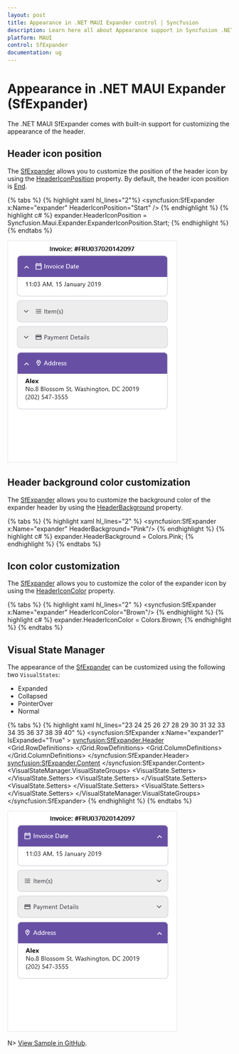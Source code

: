 ```yaml
---
layout: post
title: Appearance in .NET MAUI Expander control | Syncfusion
description: Learn here all about Appearance support in Syncfusion .NET MAUI Expander (SfExpander) control and more.
platform: MAUI
control: SfExpander
documentation: ug
---
```


# Appearance in .NET MAUI Expander (SfExpander)

The .NET MAUI SfExpander comes with built-in support for customizing the appearance of the header.

## Header icon position 

The [SfExpander](https://help.syncfusion.com/cr/maui/Syncfusion.Maui.Expander.SfExpander.html) allows you to customize the position of the header icon by using the [HeaderIconPosition](https://help.syncfusion.com/cr/maui/Syncfusion.Maui.Expander.SfExpander.html#Syncfusion_Maui_Expander_SfExpander_HeaderIconPosition) property. By default, the header icon position is [End](https://help.syncfusion.com/cr/maui/Syncfusion.Maui.Expander.ExpanderIconPosition.html#Syncfusion_Maui_Expander_ExpanderIconPosition_End). 

{% tabs %}
{% highlight xaml hl_lines="2"%}
    <syncfusion:SfExpander x:Name="expander" 
                           HeaderIconPosition="Start" />
{% endhighlight %}
{% highlight c# %}
    expander.HeaderIconPosition = Syncfusion.Maui.Expander.ExpanderIconPosition.Start;
{% endhighlight %}
{% endtabs %}

![.NET MAUI Expander with HeaderIconPosition Start](Images/appearance/maui-expander-with-headericonposition.png)

## Header background color customization

The [SfExpander](https://help.syncfusion.com/cr/maui/Syncfusion.Maui.Expander.SfExpander.html) allows you to customize the background color of the expander header by using the [HeaderBackground](https://help.syncfusion.com/cr/maui/Syncfusion.Maui.Expander.SfExpander.html#Syncfusion_Maui_Expander_SfExpander_HeaderBackground) property.

{% tabs %}
{% highlight xaml hl_lines="2" %}
    <syncfusion:SfExpander x:Name="expander" 
                           HeaderBackground="Pink"/>
{% endhighlight %}
{% highlight c# %}
    expander.HeaderBackground = Colors.Pink;
{% endhighlight %}
{% endtabs %}

## Icon color customization

The [SfExpander](https://help.syncfusion.com/cr/maui/Syncfusion.Maui.Expander.SfExpander.html) allows you to customize the color of the expander icon by using the [HeaderIconColor](https://help.syncfusion.com/cr/maui/Syncfusion.Maui.Expander.SfExpander.html#Syncfusion_Maui_Expander_SfExpander_HeaderIconColor) property.

{% tabs %}
{% highlight xaml hl_lines="2" %}
    <syncfusion:SfExpander x:Name="expander"
                           HeaderIconColor="Brown"/>
{% endhighlight %}
{% highlight c# %}
    expander.HeaderIconColor = Colors.Brown;
{% endhighlight %}
{% endtabs %}

## Visual State Manager

The appearance of the [SfExpander](https://help.syncfusion.com/cr/maui/Syncfusion.Maui.Expander.SfExpander.html) can be customized using the following two `VisualStates`:

* Expanded
* Collapsed
* PointerOver
* Normal

{% tabs %}
{% highlight xaml hl_lines="23 24 25 26 27 28 29 30 31 32 33 34 35 36 37 38 39 40" %}
<syncfusion:SfExpander x:Name="expander1" IsExpanded="True" >
    <syncfusion:SfExpander.Header>
        <Grid >
            <Grid.RowDefinitions>
                <RowDefinition Height="48"/>
            </Grid.RowDefinitions>
            <Grid.ColumnDefinitions>
                <ColumnDefinition Width="35"/>
                <ColumnDefinition Width="*"/>
            </Grid.ColumnDefinitions>
            <Label Text="&#xe703;" FontSize="16" Margin="14,2,2,2"
                                    TextColor="{Binding Path=HeaderIconColor,Source={x:Reference expander1}}"
                                    FontFamily='{OnPlatform Android=AccordionFontIcons.ttf#,WinUI=AccordionFontIcons.ttf#AccordionFontIcons,MacCatalyst=AccordionFontIcons,iOS=AccordionFontIcons}'
                                    VerticalOptions="Center" VerticalTextAlignment="Center"/>
            <Label CharacterSpacing="0.25" TextColor="{Binding Path=HeaderIconColor,Source={x:Reference expander1}}" FontFamily="Roboto-Regular"  Text="Invoice Date" FontSize="14" Grid.Column="1" VerticalOptions="CenterAndExpand"/>
            </Grid>
    </syncfusion:SfExpander.Header>
    <syncfusion:SfExpander.Content>
        <Grid Padding="18,8,0,18" >
            <Label CharacterSpacing="0.25" FontFamily="Roboto-Regular"  Text="11:03 AM, 15 January 2019" FontSize="14" VerticalOptions="CenterAndExpand"/>
        </Grid>
    </syncfusion:SfExpander.Content>
    <VisualStateManager.VisualStateGroups>
        <VisualStateGroupList>
            <VisualStateGroup>
                <VisualState Name="Expanded">
                    <VisualState.Setters>
                            <Setter Property="HeaderBackground" Value="#6750A4"/>
                            <Setter Property="HeaderIconColor" Value="#FFFFFF"/>
                        </VisualState.Setters>
                </VisualState>
                <VisualState Name="Collapsed">
                    <VisualState.Setters>
                            <Setter Property="HeaderBackground" Value="#141C1B1F"/>
                            <Setter Property="HeaderIconColor" Value="#49454F"/>
                        </VisualState.Setters>
                </VisualState>
				<VisualState Name="PointerOver">
                    <VisualState.Setters>
                            <Setter Property="HeaderBackground" Value="#ded6d5"/>
                            <Setter Property="HeaderIconColor" Value="#524f4f"/>
                        </VisualState.Setters>
                </VisualState>
				<VisualState Name="Normal">
                    <VisualState.Setters>
                            <Setter Property="HeaderBackground" Value="#faf8f7"/>
                            <Setter Property="HeaderIconColor" Value="#000000"/>
                        </VisualState.Setters>
                </VisualState>
            </VisualStateGroup>
        </VisualStateGroupList>
    </VisualStateManager.VisualStateGroups>
</syncfusion:SfExpander>
{% endhighlight %}
{% endtabs %}

![Expanded and collapsed visual states in .NET MAUI Expander](Images/appearance/maui-expander-with-vsm.png)

N> [View Sample in GitHub](https://github.com/SyncfusionExamples/customize-the-appearance-using-visual-state-manager-in-.net-maui-expander).

